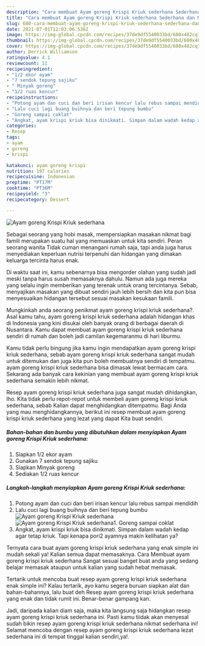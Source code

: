 ```yaml
---
description: "Cara membuat Ayam goreng Krispi Kriuk sederhana Sederhana dan Mudah Dibuat"
title: "Cara membuat Ayam goreng Krispi Kriuk sederhana Sederhana dan Mudah Dibuat"
slug: 680-cara-membuat-ayam-goreng-krispi-kriuk-sederhana-sederhana-dan-mudah-dibuat
date: 2021-07-01T12:03:06.536Z
image: https://img-global.cpcdn.com/recipes/37de9df5540033bd/680x482cq70/ayam-goreng-krispi-kriuk-sederhana-foto-resep-utama.jpg
thumbnail: https://img-global.cpcdn.com/recipes/37de9df5540033bd/680x482cq70/ayam-goreng-krispi-kriuk-sederhana-foto-resep-utama.jpg
cover: https://img-global.cpcdn.com/recipes/37de9df5540033bd/680x482cq70/ayam-goreng-krispi-kriuk-sederhana-foto-resep-utama.jpg
author: Derrick Williamson
ratingvalue: 4.1
reviewcount: 11
recipeingredient:
- "1/2 ekor ayam"
- "7 sendok tepung sajiku"
- " Minyak goreng"
- "1/2 ruas kencur"
recipeinstructions:
- "Potong ayam dan cuci dan beri irisan kencur lalu rebus sampai mendidih"
- "Lalu cuci lagi buang buihnya dan beri tepung bumbu"
- "Goreng sampai coklat"
- "Angkat, ayam krispi kriuk bisa dinikmati. Simpan dalam wadah kedap agar tetap kriuk. Tapi kenapa pori2 ayamnya makin kelihatan ya?"
categories:
- Resep
tags:
- ayam
- goreng
- krispi

katakunci: ayam goreng krispi 
nutrition: 197 calories
recipecuisine: Indonesian
preptime: "PT17M"
cooktime: "PT36M"
recipeyield: "3"
recipecategory: Dessert

---
```



![Ayam goreng Krispi Kriuk sederhana](https://img-global.cpcdn.com/recipes/37de9df5540033bd/680x482cq70/ayam-goreng-krispi-kriuk-sederhana-foto-resep-utama.jpg)

Sebagai seorang yang hobi masak, mempersiapkan masakan nikmat bagi famili merupakan suatu hal yang memuaskan untuk kita sendiri. Peran seorang  wanita Tidak cuman menangani rumah saja, tapi anda juga harus menyediakan keperluan nutrisi terpenuhi dan hidangan yang dimakan keluarga tercinta harus enak.

Di waktu  saat ini, kamu sebenarnya bisa mengorder olahan yang sudah jadi meski tanpa harus susah memasaknya dahulu. Namun ada juga mereka yang selalu ingin memberikan yang terenak untuk orang tercintanya. Sebab, menyajikan masakan yang dibuat sendiri jauh lebih bersih dan kita pun bisa menyesuaikan hidangan tersebut sesuai masakan kesukaan famili. 



Mungkinkah anda seorang penikmat ayam goreng krispi kriuk sederhana?. Asal kamu tahu, ayam goreng krispi kriuk sederhana adalah hidangan khas di Indonesia yang kini disukai oleh banyak orang di berbagai daerah di Nusantara. Kamu dapat membuat ayam goreng krispi kriuk sederhana sendiri di rumah dan boleh jadi camilan kegemaranmu di hari liburmu.

Kamu tidak perlu bingung jika kamu ingin mendapatkan ayam goreng krispi kriuk sederhana, sebab ayam goreng krispi kriuk sederhana sangat mudah untuk ditemukan dan juga kita pun boleh membuatnya sendiri di tempatmu. ayam goreng krispi kriuk sederhana bisa dimasak lewat bermacam cara. Sekarang ada banyak cara kekinian yang membuat ayam goreng krispi kriuk sederhana semakin lebih nikmat.

Resep ayam goreng krispi kriuk sederhana juga sangat mudah dihidangkan, lho. Kita tidak perlu repot-repot untuk membeli ayam goreng krispi kriuk sederhana, sebab Kalian dapat menghidangkan ditempatmu. Bagi Anda yang mau menghidangkannya, berikut ini resep membuat ayam goreng krispi kriuk sederhana yang lezat yang dapat Kita buat sendiri.

<!--inarticleads1-->

##### Bahan-bahan dan bumbu yang dibutuhkan dalam menyiapkan Ayam goreng Krispi Kriuk sederhana:

1. Siapkan 1/2 ekor ayam
1. Gunakan 7 sendok tepung sajiku
1. Siapkan  Minyak goreng
1. Sediakan 1/2 ruas kencur




<!--inarticleads2-->

##### Langkah-langkah menyiapkan Ayam goreng Krispi Kriuk sederhana:

1. Potong ayam dan cuci dan beri irisan kencur lalu rebus sampai mendidih
1. Lalu cuci lagi buang buihnya dan beri tepung bumbu
<img src="https://img-global.cpcdn.com/steps/f7d7067b4b8ecc1c/160x128cq70/ayam-goreng-krispi-kriuk-sederhana-langkah-memasak-2-foto.jpg" alt="Ayam goreng Krispi Kriuk sederhana"><img src="https://img-global.cpcdn.com/steps/acd62fcf0442ecf6/160x128cq70/ayam-goreng-krispi-kriuk-sederhana-langkah-memasak-2-foto.jpg" alt="Ayam goreng Krispi Kriuk sederhana">1. Goreng sampai coklat
1. Angkat, ayam krispi kriuk bisa dinikmati. Simpan dalam wadah kedap agar tetap kriuk. Tapi kenapa pori2 ayamnya makin kelihatan ya?




Ternyata cara buat ayam goreng krispi kriuk sederhana yang enak simple ini mudah sekali ya! Kalian semua dapat memasaknya. Cara Membuat ayam goreng krispi kriuk sederhana Sangat sesuai banget buat anda yang sedang belajar memasak ataupun untuk kalian yang sudah hebat memasak.

Tertarik untuk mencoba buat resep ayam goreng krispi kriuk sederhana enak simple ini? Kalau tertarik, ayo kamu segera buruan siapkan alat dan bahan-bahannya, lalu buat deh Resep ayam goreng krispi kriuk sederhana yang enak dan tidak rumit ini. Benar-benar gampang kan. 

Jadi, daripada kalian diam saja, maka kita langsung saja hidangkan resep ayam goreng krispi kriuk sederhana ini. Pasti kamu tiidak akan menyesal sudah bikin resep ayam goreng krispi kriuk sederhana nikmat sederhana ini! Selamat mencoba dengan resep ayam goreng krispi kriuk sederhana lezat sederhana ini di tempat tinggal kalian sendiri,ya!.

